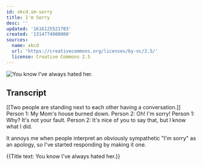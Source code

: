 ```yaml
---
id: xkcd.im-sorry
title: I'm Sorry
desc: ''
updated: '1616125521703'
created: '1314774000000'
sources:
  name: xkcd
  url: 'https://creativecommons.org/licenses/by-nc/2.5/'
  license: Creative Commons 2.5
---
```

![You know I've always hated her.](https://imgs.xkcd.com/comics/im_sorry.png)

## Transcript
[[Two people are standing next to each other having a conversation.]]
Person 1: My Mom's house burned down.
Person 2: Oh! I'm sorry!
Person 1: Why? It's not 
your
 fault.
Person 2: It's nice of you to say that, but I know what I did.

It annoys me when people interpret an obviously sympathetic "I'm sorry" as an apology, so I've started responding by making it one.

{{Title text: You know I've always hated her.}}
